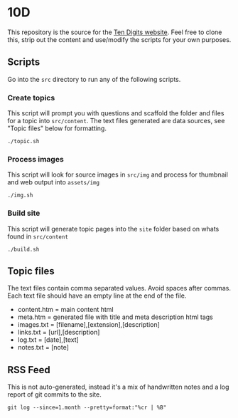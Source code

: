 # 10D

This repository is the source for the [Ten Digits website](https://tendigits.space/). Feel free to clone this, strip out the content and use/modify the scripts for your own purposes.

## Scripts

Go into the `src` directory to run any of the following scripts.

### Create topics

This script will prompt you with questions and scaffold the folder and files for a topic into `src/content`. The text files generated are data sources, see "Topic files" below for formatting.

```
./topic.sh
```

### Process images

This script will look for source images in `src/img` and process for thumbnail and web output into `assets/img`

```
./img.sh
```

### Build site

This script will generate topic pages into the `site` folder based on whats found in `src/content`

```
./build.sh
```

## Topic files

The text files contain comma separated values. Avoid spaces after commas. Each text file should have an empty line at the end of the file.

* content.htm = main content html
* meta.htm = generated file with title and meta description html tags
* images.txt = [filename],[extension],[description]
* links.txt = [url],[description]
* log.txt = [date],[text]
* notes.txt = [note]

## RSS Feed

This is not auto-generated, instead it's a mix of handwritten notes and a log report of git commits to the site.

```
git log --since=1.month --pretty=format:"%cr | %B"
```

